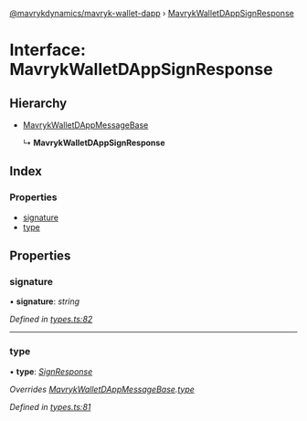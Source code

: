 [@mavrykdynamics/mavryk-wallet-dapp](../README.md) › [MavrykWalletDAppSignResponse](mavrykwalletdappsignresponse.md)

# Interface: MavrykWalletDAppSignResponse

## Hierarchy

* [MavrykWalletDAppMessageBase](mavrykwalletdappmessagebase.md)

  ↳ **MavrykWalletDAppSignResponse**

## Index

### Properties

* [signature](mavrykwalletdappsignresponse.md#signature)
* [type](mavrykwalletdappsignresponse.md#type)

## Properties

###  signature

• **signature**: *string*

*Defined in [types.ts:82](https://github.com/mavryk-network/mavryk-wallet-dapp/blob/7884173/src/types.ts#L82)*

___

###  type

• **type**: *[SignResponse](../enums/mavrykwalletdappmessagetype.md#signresponse)*

*Overrides [MavrykWalletDAppMessageBase](mavrykwalletdappmessagebase.md).[type](mavrykwalletdappmessagebase.md#type)*

*Defined in [types.ts:81](https://github.com/mavryk-network/mavryk-wallet-dapp/blob/7884173/src/types.ts#L81)*
